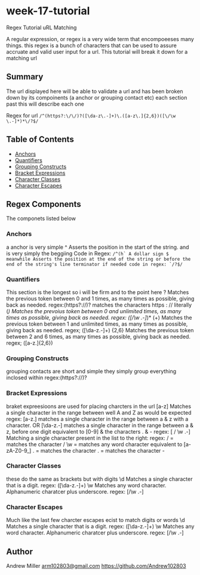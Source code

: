 # week-17-tutorial

Regex Tutorial uRL Matching

A regular expression, or regex is a very wide term that encompoeeses many things. this regex is a bunch of characters that can be used to assure accruate and valid user input for a url. This tutorial will break it down for a matching url

## Summary

The url displayed here will be able to validate a url and has been broken down by its compoinents (a anchor or grouping contact etc) each section past this will describe each one 

Regex for url `/^(https?:\/\/)?([\da-z\.-]+)\.([a-z\.]{2,6})([\/\w \.-]*)*\/?$/`

## Table of Contents

- [Anchors](#anchors)
- [Quantifiers](#quantifiers)
- [Grouping Constructs](#grouping-constructs)
- [Bracket Expressions](#bracket-expressions)
- [Character Classes](#character-classes)
- [Character Escapes](#character-escapes)

## Regex Components
The componets listed below
### Anchors
a anchor is very simple ^ Asserts the position in the start of the string. and is very simply the beggiing 
Code in Regex: ``/^(h`
A dollar sign $ meanwhile Asserts the position at the end of the string or before the end of the string's line terminator if needed
code in regex: `/?$/``
### Quantifiers
This section is the longest so i will be firm and to the point here 
?	Matches the previous token between 0 and 1 times, as many times as possible, giving back as needed.
regex:(https?:\/\/)? matches the characters https : // literally
(*)	Matches the prevoius token between 0 and unlimited times, as many times as possible, giving back as needed.
regex: ([\/\w \.-]*)*
(+)	Matches the previous token between 1 and unlimited times, as many times as possible, giving back as needed.
regex; ([\da-z\.-]+)
{2,6}	Matches the previous token between 2 and 6 times, as many times as possible, giving back as needed.
regex; ([a-z\.]{2,6})
### Grouping Constructs 
grouping contacts are short and simple they simply group everything inclosed within
regex:(https?:\/\/)?
### Bracket Expressions
braket expreesioons are used for placing charcters in the url
[a-z]	Matches a single character in the range between well A and Z as would be expected
regex: [a-z\.] matches a single character in the range between a & z with a character. OR [\da-z\.-] matches a single character in the range between a & z, before one digit equivalent to [0-9] & the characters . & -
regex: [ \/ \w \.-]	Matching a single character present in the list to the right:
regex: \/ = matches the character /
\w = matches any word character equivalent to [a-zA-Z0-9_] \. = matches the character . = matches the character -
### Character Classes
these do the same as brackets but with digits 
\d	Matches a single character that is a digit.
regex: ([\da-z\.-]+)
\w	Matches any word character. Alphanumeric charatcer plus underscore.
regex: [\/\w \.-]
### Character Escapes
Much like the last few charcter escapes ecist to match digits or words
\d	Matches a single character that is a digit.
regex: ([\da-z\.-]+)
\w	Matches any word character. Alphanumeric charatcer plus underscore.
regex: [\/\w \.-]
## Author
Andrew Miller arm102803@gmail.com 
https://github.com/Andrew102803
